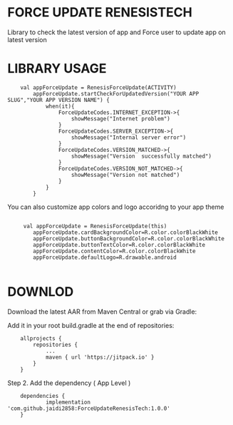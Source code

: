 # FORCE UPDATE RENESISTECH

Library to check the latest version of app and Force user to update app on latest version


# LIBRARY USAGE

```
	val appForceUpdate = RenesisForceUpdate(ACTIVITY)
        appForceUpdate.startCheckForUpdatedVersion("YOUR APP SLUG","YOUR APP VERSION NAME") {
            when(it){
                ForceUpdateCodes.INTERNET_EXCEPTION->{
                    showMessage("Internet problem")
                }
                ForceUpdateCodes.SERVER_EXCEPTION->{
                    showMessage("Internal server error")
                }
                ForceUpdateCodes.VERSION_MATCHED->{
                    showMessage("Version  successfully matched")
                }
                ForceUpdateCodes.VERSION_NOT_MATCHED->{
                    showMessage("Version not matched")
                }
            }
        }	
```

You can also customize app colors and logo accoridng to your app theme

```

	 val appForceUpdate = RenesisForceUpdate(this)
        appForceUpdate.cardBackgroundColor=R.color.colorBlackWhite
        appForceUpdate.buttonBackgroundColor=R.color.colorBlackWhite
        appForceUpdate.buttonTextColor=R.color.colorBlackWhite
        appForceUpdate.contentColor=R.color.colorBlackWhite
        appForceUpdate.defaultLogo=R.drawable.android
	
```	



# DOWNLOD

Download the latest AAR from Maven Central or grab via Gradle:

Add it in your root build.gradle at the end of repositories:

```
	allprojects {
		repositories {
			...
			maven { url 'https://jitpack.io' }
		}
	}
```  
Step 2. Add the dependency ( App Level )

```
	dependencies {
	        implementation 'com.github.jaidi2858:ForceUpdateRenesisTech:1.0.0'
	}
```
  
  
